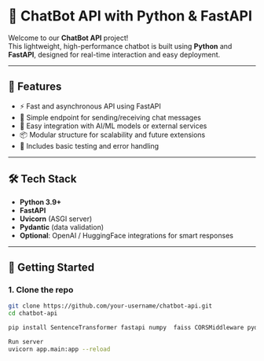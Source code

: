 # 🤖 ChatBot API with Python & FastAPI

Welcome to our **ChatBot API** project!  
This lightweight, high-performance chatbot is built using **Python** and **FastAPI**, designed for real-time interaction and easy deployment.

---

## 🚀 Features

- ⚡ Fast and asynchronous API using FastAPI
- 💬 Simple endpoint for sending/receiving chat messages
- 🧠 Easy integration with AI/ML models or external services
- 📦 Modular structure for scalability and future extensions
- 🧪 Includes basic testing and error handling

---

## 🛠️ Tech Stack

- **Python 3.9+**
- **FastAPI**
- **Uvicorn** (ASGI server)
- **Pydantic** (data validation)
- **Optional**: OpenAI / HuggingFace integrations for smart responses

---
## 🚦 Getting Started

### 1. Clone the repo
```bash
git clone https://github.com/your-username/chatbot-api.git
cd chatbot-api

pip install SentenceTransformer fastapi numpy  faiss CORSMiddleware pydantic ollama

Run server
uvicorn app.main:app --reload


